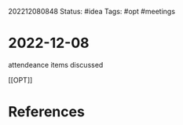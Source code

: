 202212080848
Status: #idea
Tags: #opt #meetings

# 2022-12-08
attendeance
items discussed

[[OPT]]
# References

